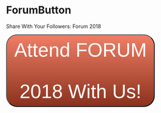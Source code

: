 # ForumButton
Share With Your Followers: Forum 2018

<button type="button" href="https://floridahospices.org/forum/"> Attend FORUM 
  <div> 2018 With Us! </div>

<style> 
 button {
  background: #f07e65;
  background-image: -webkit-linear-gradient(top, #f07e65, #8a311d);
  background-image: -moz-linear-gradient(top, #f07e65, #8a311d);
  background-image: -ms-linear-gradient(top, #f07e65, #8a311d);
  background-image: -o-linear-gradient(top, #f07e65, #8a311d);
  background-image: linear-gradient(to bottom, #f07e65, #8a311d);
  -webkit-border-radius: 30;
  -moz-border-radius: 0;
  border-radius: 30px;
  font-family: Arial;
  color: #ffffff;
  font-size: 53px;
  padding: 10px 20px 10px 20px;
  text-decoration: none;
}

button:hover {
  background: #2fbdb6;
  background-image: -webkit-linear-gradient(top, #2fbdb6, #457776);
  background-image: -moz-linear-gradient(top, #2fbdb6, #457776);
  background-image: -ms-linear-gradient(top, #2fbdb6, #457776);
  background-image: -o-linear-gradient(top, #2fbdb6, #457776);
  background-image: linear-gradient(to bottom, #2fbdb6, #457776);
  text-decoration: none;
}
  </style>
  
  </button>

<div>
<body> 
  <b> </b> 
</body>
</div>
